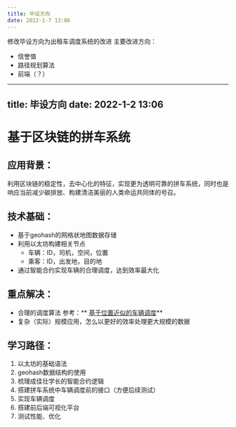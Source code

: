 ```yaml
---
title: 毕设方向
date: 2022-1-7 13:06
---
```

修改毕设方向为出租车调度系统的改进
主要改进方向：
- 信誉值
- 路径规划算法
- 前端（？）


---
title: 毕设方向
date: 2022-1-2 13:06
---
# 基于区块链的拼车系统
## 应用背景：
利用区块链的稳定性，去中心化的特征，实现更为透明可靠的拼车系统，同时也是响应当前减少碳排放、构建清洁美丽的人类命运共同体的号召。
## 技术基础：
- 基于geohash的网格状地图数据存储
- 利用以太坊构建相关节点
    - 车辆：ID，司机，空间，位置
    -  乘客：ID，出发地，目的地
- 通过智能合约实现车辆的合理调度，达到效率最大化

## 重点解决：
- 合理的调度算法
    参考：** [基于位置近似的车辆调度](https://drwxyh.github.io/2018/05/02/Paper-Note-03/)**
- 复杂（实际）规模应用，怎么以更好的效率处理更大规模的数据

## 学习路径：
1. 以太坊的基础语法
2. geohash数据结构的使用
3. 梳理成佳壮学长的智能合约逻辑
4. 搭建拼车系统中车辆调度前的接口（方便后续测试）
5. 实现车辆调度
6. 搭建前后端可视化平台
7. 测试性能、优化
